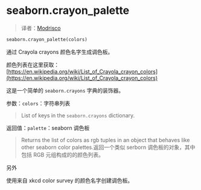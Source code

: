 # seaborn.crayon_palette

> 译者：[Modrisco](https://github.com/Modrisco)

```py
seaborn.crayon_palette(colors)
```

通过 Crayola crayons 颜色名字生成调色板。

颜色列表在这里获取： [https://en.wikipedia.org/wiki/List_of_Crayola_crayon_colors](https://en.wikipedia.org/wiki/List_of_Crayola_crayon_colors)

这是一个简单的 `seaborn.crayons` 字典的装饰器。

参数：`colors`：字符串列表

> List of keys in the `seaborn.crayons` dictionary.


返回值：`palette`：seaborn 调色板

> Returns the list of colors as rgb tuples in an object that behaves like other seaborn color palettes.返回一个类似 serborn 调色板的对象，其中包括 RGB 元组构成的的颜色列表。



另外

使用来自 xkcd color survey 的颜色名字创建调色板。
